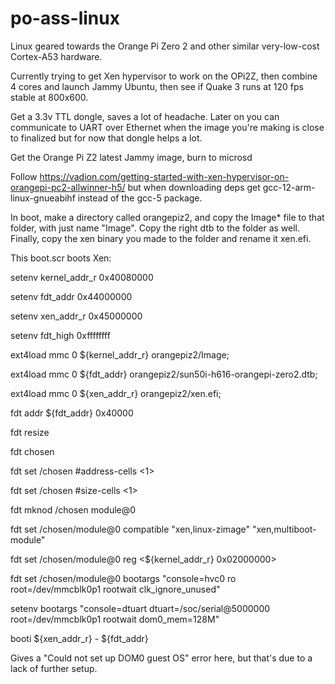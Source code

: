 # po-ass-linux
Linux geared towards the Orange Pi Zero 2 and other similar very-low-cost Cortex-A53 hardware.

Currently trying to get Xen hypervisor to work on the OPi2Z, then combine 4 cores and launch Jammy Ubuntu, then see if Quake 3 runs at 120 fps stable at 800x600.

Get a 3.3v TTL dongle, saves a lot of headache. Later on you can communicate to UART over Ethernet when the image you're making is close to finalized but for now that dongle helps a lot.

Get the Orange Pi Z2 latest Jammy image, burn to microsd

Follow https://vadion.com/getting-started-with-xen-hypervisor-on-orangepi-pc2-allwinner-h5/ but when downloading deps get gcc-12-arm-linux-gnueabihf  instead of the gcc-5 package.

In boot, make a directory called orangepiz2, and copy the Image* file to that folder, with just name "Image".
Copy the right dtb to the folder as well.
Finally, copy the xen binary you made to the folder and rename it xen.efi.

This boot.scr boots Xen: 

setenv kernel_addr_r  0x40080000

setenv fdt_addr       0x44000000

setenv xen_addr_r     0x45000000

setenv fdt_high       0xffffffff

ext4load mmc 0 ${kernel_addr_r} orangepiz2/Image;

ext4load mmc 0 ${fdt_addr} orangepiz2/sun50i-h616-orangepi-zero2.dtb;

ext4load mmc 0 ${xen_addr_r} orangepiz2/xen.efi;


fdt addr ${fdt_addr} 0x40000

fdt resize

fdt chosen

fdt set /chosen \#address-cells <1>

fdt set /chosen \#size-cells <1>

fdt mknod /chosen module@0

fdt set /chosen/module@0 compatible "xen,linux-zimage" "xen,multiboot-module"

fdt set /chosen/module@0 reg <${kernel_addr_r} 0x02000000>

fdt set /chosen/module@0 bootargs "console=hvc0 ro root=/dev/mmcblk0p1 rootwait clk_ignore_unused"


setenv bootargs "console=dtuart dtuart=/soc/serial@5000000 root=/dev/mmcblk0p1 rootwait dom0_mem=128M"

booti  ${xen_addr_r} - ${fdt_addr}

Gives a "Could not set up DOM0 guest OS" error here, but that's due to a lack of further setup.
